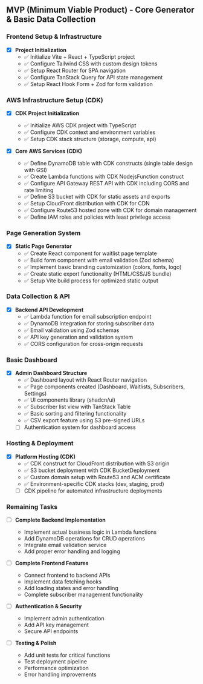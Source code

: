 ## MVP (Minimum Viable Product) - Core Generator & Basic Data Collection

### Frontend Setup & Infrastructure
- [x] **Project Initialization**
  - ✅ Initialize Vite + React + TypeScript project
  - ✅ Configure Tailwind CSS with custom design tokens
  - ✅ Setup React Router for SPA navigation
  - ✅ Configure TanStack Query for API state management
  - ✅ Setup React Hook Form + Zod for form validation

### AWS Infrastructure Setup (CDK)
- [x] **CDK Project Initialization**
  - ✅ Initialize AWS CDK project with TypeScript
  - ✅ Configure CDK context and environment variables
  - ✅ Setup CDK stack structure (storage, compute, api)

- [x] **Core AWS Services (CDK)**
  - ✅ Define DynamoDB table with CDK constructs (single table design with GSI)
  - ✅ Create Lambda functions with CDK NodejsFunction construct
  - ✅ Configure API Gateway REST API with CDK including CORS and rate limiting
  - ✅ Define S3 bucket with CDK for static assets and exports
  - ✅ Setup CloudFront distribution with CDK for CDN
  - ✅ Configure Route53 hosted zone with CDK for domain management
  - ✅ Define IAM roles and policies with least privilege access

### Page Generation System
- [x] **Static Page Generator**
  - ✅ Create React component for waitlist page template
  - ✅ Build form component with email validation (Zod schema)
  - ✅ Implement basic branding customization (colors, fonts, logo)
  - ✅ Create static export functionality (HTML/CSS/JS bundle)
  - ✅ Setup Vite build process for optimized static output

### Data Collection & API
- [x] **Backend API Development**
  - ✅ Lambda function for email subscription endpoint
  - ✅ DynamoDB integration for storing subscriber data
  - ✅ Email validation using Zod schemas
  - ✅ API key generation and validation system
  - ✅ CORS configuration for cross-origin requests

### Basic Dashboard
- [x] **Admin Dashboard Structure**
  - ✅ Dashboard layout with React Router navigation
  - ✅ Page components created (Dashboard, Waitlists, Subscribers, Settings)
  - ✅ UI components library (shadcn/ui)
  - ✅ Subscriber list view with TanStack Table
  - ✅ Basic sorting and filtering functionality
  - ✅ CSV export feature using S3 pre-signed URLs
  - [ ] Authentication system for dashboard access

### Hosting & Deployment
- [x] **Platform Hosting (CDK)**
  - ✅ CDK construct for CloudFront distribution with S3 origin
  - ✅ S3 bucket deployment with CDK BucketDeployment
  - ✅ Custom domain setup with Route53 and ACM certificate
  - ✅ Environment-specific CDK stacks (dev, staging, prod)
  - [ ] CDK pipeline for automated infrastructure deployments

### Remaining Tasks
- [ ] **Complete Backend Implementation**
  - Implement actual business logic in Lambda functions
  - Add DynamoDB operations for CRUD operations
  - Integrate email validation service
  - Add proper error handling and logging

- [ ] **Complete Frontend Features**
  - Connect frontend to backend APIs
  - Implement data fetching hooks
  - Add loading states and error handling
  - Complete subscriber management functionality

- [ ] **Authentication & Security**
  - Implement admin authentication
  - Add API key management
  - Secure API endpoints

- [ ] **Testing & Polish**
  - Add unit tests for critical functions
  - Test deployment pipeline
  - Performance optimization
  - Error handling improvements